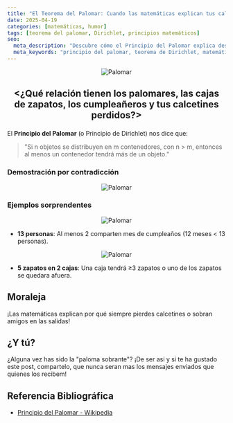 ```yaml
---
title: "El Teorema del Palomar: Cuando las matemáticas explican tus calcetines perdidos"
date: 2025-04-19
categories: [matemáticas, humor]
tags: [teorema del palomar, Dirichlet, principios matemáticos]
seo:
  meta_description: "Descubre cómo el Principio del Palomar explica desde cumpleaños repetidos hasta tus calcetines desaparecidos. Matemáticas cotidianas con humor."
  meta_keywords: "principio del palomar, teorema de Dirichlet, matemáticas divertidas, ejemplos de combinatoria"
---
```


<p align="center">
  <img src="{{ '/assets/images/posts/palomar.png' | relative_url }}" alt="Palomar" style="max-width: 80%; height: auto;">
</p>

## <p align="center"> <¿Qué relación tienen los palomares, las cajas de zapatos, los cumpleañeros y tus calcetines perdidos?> </p>

El **Principio del Palomar** (o Principio de Dirichlet) nos dice que:

> "Si n objetos se distribuyen en m contenedores, con n > m, entonces al menos un contenedor tendrá más de un objeto."

### Demostración por contradicción

<p align="center">
  <img src="{{ '/assets/images/posts/demostracion-palomar.png' | relative_url }}" alt="Palomar" style="max-width: 80%; height: auto;">
</p>

### Ejemplos sorprendentes

<p align="center">
  <img src="{{ '/assets/images/posts/cumpleanos.png' | relative_url }}" alt="Palomar" style="max-width: 80%; height: auto;">
</p>

- **13 personas**: Al menos 2 comparten mes de cumpleaños (12 meses < 13 personas).

<p align="center">
  <img src="{{ '/assets/images/posts/zapatos-caja.png' | relative_url }}" alt="Palomar" style="max-width: 80%; height: auto;">
</p>

- **5 zapatos en 2 cajas**: Una caja tendrá ≥3 zapatos o uno de los zapatos se quedara afuera.

## Moraleja
¡Las matemáticas explican por qué siempre pierdes calcetines o sobran amigos en las salidas!

## ¿Y tú?
¿Alguna vez has sido la "paloma sobrante"? ¡De ser asi y si te ha gustado este post, compartelo, que nunca seran mas los mensajes enviados que quienes los recibem!

## Referencia Bibliográfica
- [Principio del Palomar - Wikipedia](https://es.wikipedia.org/wiki/Principio_del_palomar#Generalización_y_demostración)